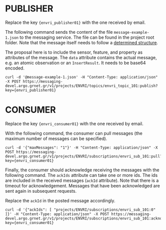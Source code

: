 # PUBLISHER

Replace the key `{envri_publisher01}` with the one received by email.

The following command sends the content of the file `message-example-1.json` to the messaging service. The file can be found in the project root folder. Note that the message itself needs to follow a [determined structure](http://argoeu.github.io/messaging/v1/publisher/).

The proposal here is to include the sensor, feature, and property as attributes of the message. The `data` attribute contains the actual message, e.g. an atomic observation or an `InsertResult`. It needs to be base64 encoded.

```
curl -d '@message-example-1.json' -H "Content-Type: application/json" -X POST https://messaging-devel.argo.grnet.gr/v1/projects/ENVRI/topics/envri_topic_101:publish?key={envri_publisher01}
```

# CONSUMER

Replace the key `{envri_consumer01}` with the one received by email.

With the following command, the consumer can pull messages (the maximum number of messages can be specified).

```
curl -d '{"maxMessages": "1"}' -H "Content-Type: application/json" -X POST https://messaging-devel.argo.grnet.gr/v1/projects/ENVRI/subscriptions/envri_sub_101:pull?key={envri_consumer01}
```

Finally, the consumer should acknowledge receiving the messages with the following command. The `ackIds` attribute can take one or more ids. The ids are included in the received messages (`ackId` attribute). Note that there is a timeout for acknowledgement. Messages that have been acknowledged are sent again in subsequent requests.

Replace the `ackId` in the posted message accordingly.

```
curl -d '{"ackIds": [ "projects/ENVRI/subscriptions/envri_sub_101:0" ]}' -H "Content-Type: application/json" -X POST https://messaging-devel.argo.grnet.gr/v1/projects/ENVRI/subscriptions/envri_sub_101:acknowledge?key={envri_consumer01}
```
